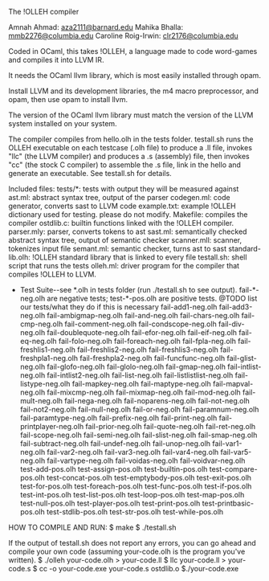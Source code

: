 The !OLLEH compiler

Amnah Ahmad: aza2111@barnard.edu
Mahika Bhalla: mmb2276@columbia.edu
Caroline Roig-Irwin: clr2176@columbia.edu

Coded in OCaml, this takes !OLLEH, a language made to code word-games and
compiles it into LLVM IR.

It needs the OCaml llvm library, which is most easily installed through opam.

Install LLVM and its development libraries, the m4 macro preprocessor,
and opam, then use opam to install llvm.

The version of the OCaml llvm library must match the version of the LLVM
system installed on your system.

The compiler compiles from hello.olh in the tests folder.  testall.sh runs the OLLEH executable on each testcase (.olh file) to produce a .ll file, invokes
"llc" (the LLVM compiler) and produces a .s (assembly) file, then
invokes "cc" (the stock C compiler) to assemble the .s file, link in
the hello and generate an executable. See testall.sh for details.

Included files:
tests/\*: tests with output they will be measured against
ast.ml: abstract syntax tree, output of the parser
codegen.ml: code generator, converts sast to LLVM code
example.txt: example !OLLEH dictionary used for testing. please do not modify.
Makefile: compiles the compiler
ostdlib.c: builtin functions linked with the !OLLEH compiler.
parser.mly: parser, converts tokens to ast
sast.ml: semantically checked abstract syntax tree, output of semantic checker
scanner.mll: scanner, tokenizes input file
semant.ml: semantic checker, turns ast to sast
standard-lib.olh: !OLLEH standard library that is linked to every file
testall.sh: shell script that runs the tests
olleh.ml: driver program for the compiler that compiles !OLLEH to LLVM.


* Test Suite--see \*.olh in tests folder (run ./testall.sh to see output).
fail-\*-neg.olh are negative tests; test-\*-pos.olh are positive tests.
@TODO list our tests/what they do if this is necessary
fail-add1-neg.olh
fail-add3-neg.olh
fail-ambigmap-neg.olh
fail-and-neg.olh
fail-chars-neg.olh
fail-cmp-neg.olh
fail-comment-neg.olh
fail-condscope-neg.olh
fail-div-neg.olh
fail-doublequote-neg.olh
fail-efor-neg.olh
fail-eif-neg.olh
fail-eq-neg.olh
fail-folo-neg.olh
fail-foreach-neg.olh
fail-fpla-neg.olh
fail-freshlis1-neg.olh
fail-freshlis2-neg.olh
fail-freshlis3-neg.olh
fail-freshpla1-neg.olh
fail-freshpla2-neg.olh
fail-funcfunc-neg.olh
fail-glist-neg.olh
fail-glofo-neg.olh
fail-glolo-neg.olh
fail-gmap-neg.olh
fail-intlist-neg.olh
fail-intlist2-neg.olh
fail-list-neg.olh
fail-listlistlist-neg.olh
fail-listype-neg.olh
fail-mapkey-neg.olh
fail-maptype-neg.olh
fail-mapval-neg.olh
fail-mixcmp-neg.olh
fail-mixmap-neg.olh
fail-mod-neg.olh
fail-mult-neg.olh
fail-nega-neg.olh
fail-noparens-neg.olh
fail-not-neg.olh
fail-not2-neg.olh
fail-null-neg.olh
fail-or-neg.olh
fail-paramnum-neg.olh
fail-paramtype-neg.olh
fail-prefix-neg.olh
fail-print-neg.olh
fail-printplayer-neg.olh
fail-prior-neg.olh
fail-quote-neg.olh
fail-ret-neg.olh
fail-scope-neg.olh
fail-semi-neg.olh
fail-slist-neg.olh
fail-smap-neg.olh
fail-subtract-neg.olh
fail-undef-neg.olh
fail-unop-neg.olh
fail-var1-neg.olh
fail-var2-neg.olh
fail-var3-neg.olh
fail-var4-neg.olh
fail-var5-neg.olh
fail-vartype-neg.olh
fail-voidas-neg.olh
fail-voidvar-neg.olh
test-add-pos.olh
test-assign-pos.olh
test-builtin-pos.olh
test-compare-pos.olh
test-concat-pos.olh
test-emptybody-pos.olh
test-exit-pos.olh
test-for-pos.olh
test-foreach-pos.olh
test-func-pos.olh
test-if-pos.olh
test-int-pos.olh
test-list-pos.olh
test-loop-pos.olh
test-map-pos.olh
test-null-pos.olh
test-player-pos.olh
test-print-pos.olh
test-printbasic-pos.olh
test-stdlib-pos.olh
test-str-pos.olh
test-while-pos.olh


HOW TO COMPILE AND RUN:
$ make
$ ./testall.sh

If the output of testall.sh does not report any errors, you can go ahead and
compile your own code (assuming your-code.olh is the program you've written).
$ ./olleh your-code.olh > your-code.ll
$ llc your-code.ll > your-code.s
$ cc -o your-code.exe your-code.s ostdlib.o
$./your-code.exe
